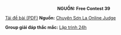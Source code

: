 **<center>NGUỒN: Free Contest 39</center>**

[Tải đề bài (PDF)](/statements/2223/ALBINUTA.pdf)
**Nguồn:** [Chuyên Sơn La Online Judge](http://csloj.ddns.net/)

**Group giải đáp thắc mắc:** [Lập trình 24h](https://www.facebook.com/groups/1386904321519984)